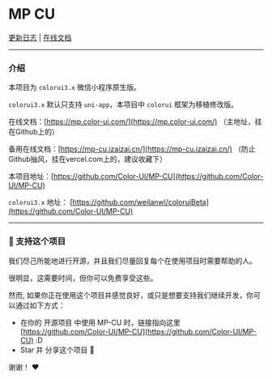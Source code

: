 # MP CU

<p><a href="https://mp.color-ui.com/update/">更新日志</a> | <a href="https://mp.color-ui.com/">在线文档</a></p>

<hr/>

### 介绍

本项目为 `colorui3.x` 微信小程序原生版。

`colorui3.x` 默认只支持 `uni-app`，本项目中 `colorui` 框架为移植修改版。

在线文档：[https://mp.color-ui.com/](https://mp.color-ui.com/) （主地址，挂在Github上的）

备用在线文档：[https://mp-cu.izaizai.cn/](https://mp-cu.izaizai.cn/) （防止Github抽风，挂在vercel.com上的，建议收藏下）

本项目地址：[https://github.com/Color-UI/MP-CU](https://github.com/Color-UI/MP-CU)

`colorui3.x` 地址： [https://github.com/weilanwl/coloruiBeta](https://github.com/Color-UI/MP-CU)

<hr/>

### :sparkling_heart: 支持这个项目

我们尽己所能地进行开源，并且我们尽量回复每个在使用项目时需要帮助的人。

很明显，这需要时间，但你可以免费享受这些。

然而, 如果你正在使用这个项目并感觉良好，或只是想要支持我们继续开发，你可以通过如下方式：

- 在你的 开源项目 中使用 MP-CU 时，链接指向这里[https://github.com/Color-UI/MP-CU](https://github.com/Color-UI/MP-CU) :D
- Star 并 分享这个项目 :rocket:

谢谢！ :heart:
